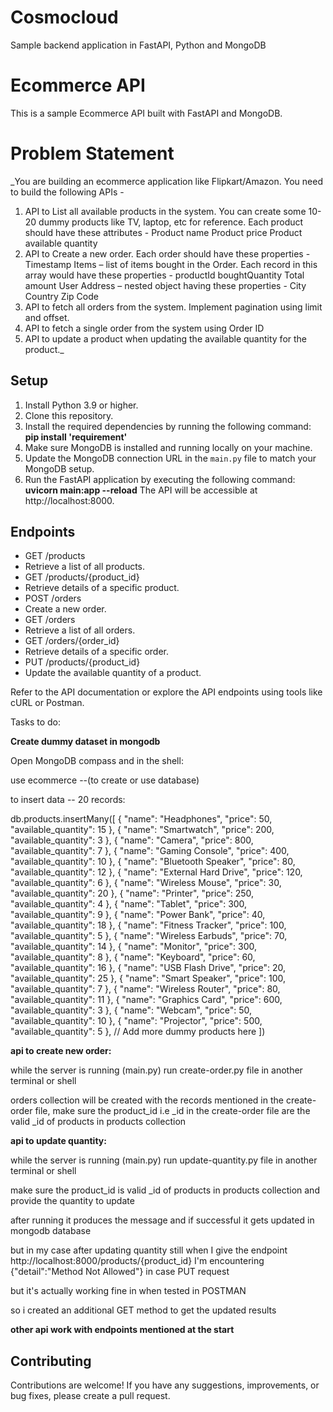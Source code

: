 # Cosmocloud
 Sample backend application in FastAPI, Python and MongoDB


# Ecommerce API

This is a sample Ecommerce API built with FastAPI and MongoDB.

# Problem Statement
_You are building an ecommerce application like Flipkart/Amazon. You need to build the following APIs -
1) API to List all available products in the system. You can create some 10-20 dummy products like TV, laptop, etc for reference. Each product should have these attributes -
Product name
Product price
Product available quantity
2) API to Create a new order. Each order should have these properties - 
Timestamp
Items – list of items bought in the Order. Each record in this array would have these properties -
productId
boughtQuantity
Total amount
User Address – nested object having these properties -
City
Country
Zip Code
3) API to fetch all orders from the system. Implement pagination using limit and offset.
4) API to fetch a single order from the system using Order ID
5) API to update a product when updating the available quantity for the product._


## Setup

1. Install Python 3.9 or higher.
2. Clone this repository.
3. Install the required dependencies by running the following command:
**pip install 'requirement'**
4. Make sure MongoDB is installed and running locally on your machine.
5. Update the MongoDB connection URL in the `main.py` file to match your MongoDB setup.
6. Run the FastAPI application by executing the following command:
**uvicorn main:app --reload**
The API will be accessible at http://localhost:8000.

## Endpoints

- GET /products
- Retrieve a list of all products.
- GET /products/{product_id}
- Retrieve details of a specific product.
- POST /orders
- Create a new order.
- GET /orders
- Retrieve a list of all orders.
- GET /orders/{order_id}
- Retrieve details of a specific order.
- PUT /products/{product_id}
- Update the available quantity of a product.

Refer to the API documentation or explore the API endpoints using tools like cURL or Postman.

Tasks to do: 

**Create dummy dataset in mongodb**

Open MongoDB compass and in the shell:

use ecommerce              --(to create or use database)

to insert data -- 20 records: 

db.products.insertMany([
  {
    "name": "Headphones",
    "price": 50,
    "available_quantity": 15
  },
  {
    "name": "Smartwatch",
    "price": 200,
    "available_quantity": 3
  },
  {
    "name": "Camera",
    "price": 800,
    "available_quantity": 7
  },
  {
    "name": "Gaming Console",
    "price": 400,
    "available_quantity": 10
  },
  {
    "name": "Bluetooth Speaker",
    "price": 80,
    "available_quantity": 12
  },
  {
    "name": "External Hard Drive",
    "price": 120,
    "available_quantity": 6
  },
  {
    "name": "Wireless Mouse",
    "price": 30,
    "available_quantity": 20
  },
  {
    "name": "Printer",
    "price": 250,
    "available_quantity": 4
  },
  {
    "name": "Tablet",
    "price": 300,
    "available_quantity": 9
  },
  {
    "name": "Power Bank",
    "price": 40,
    "available_quantity": 18
  },
  {
    "name": "Fitness Tracker",
    "price": 100,
    "available_quantity": 5
  },
  {
    "name": "Wireless Earbuds",
    "price": 70,
    "available_quantity": 14
  },
  {
    "name": "Monitor",
    "price": 300,
    "available_quantity": 8
  },
  {
    "name": "Keyboard",
    "price": 60,
    "available_quantity": 16
  },
  {
    "name": "USB Flash Drive",
    "price": 20,
    "available_quantity": 25
  },
  {
    "name": "Smart Speaker",
    "price": 100,
    "available_quantity": 7
  },
  {
    "name": "Wireless Router",
    "price": 80,
    "available_quantity": 11
  },
  {
    "name": "Graphics Card",
    "price": 600,
    "available_quantity": 3
  },
  {
    "name": "Webcam",
    "price": 50,
    "available_quantity": 10
  },
  {
    "name": "Projector",
    "price": 500,
    "available_quantity": 5
  },
  // Add more dummy products here
])



**api to create new order:**

while the server is running (main.py) run create-order.py file in another terminal or shell 

orders collection will be created with the records mentioned in the create-order file, make sure the product_id i.e _id in the create-order file are the valid _id of products in products collection



**api to update quantity:**

while the server is running (main.py) run update-quantity.py file in another terminal or shell 

make sure the product_id is valid _id of products in products collection and provide the quantity to update

after running it produces the message and if successful it gets updated in mongodb database

but in my case after updating quantity still when I give the endpoint http://localhost:8000/products/{product_id} I'm encountering {"detail":"Method Not Allowed"} in case PUT request

but it's actually working fine in when tested in POSTMAN

so i created an additional GET method to get the updated results


**other api work with endpoints mentioned at the start**



## Contributing

Contributions are welcome! If you have any suggestions, improvements, or bug fixes, please create a pull request.

